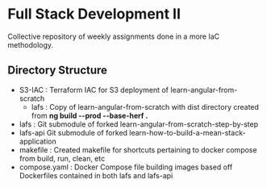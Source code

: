 # Full Stack Development II

Collective repository of weekly assignments done in a more IaC methodology. 

## Directory Structure
* S3-IAC : Terraform IAC for S3 deployment of learn-angular-from-scratch
    * lafs : Copy of learn-angular-from-scratch with dist directory created from **ng build --prod --base-herf .**
* lafs : Git submodule of forked learn-angular-from-scratch-step-by-step
* lafs-api Git submodule of forked learn-how-to-build-a-mean-stack-application
* makefile : Created makefile for shortcuts pertaining to docker compose from build, run, clean, etc
* compose.yaml : Docker Compose file building images based off Dockerfiles contained in both lafs and lafs-api
 